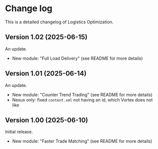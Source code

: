 # Change log
This is a detailed changelog of Logistics Optimization.

## Version 1.02 (2025-06-15)
An update.
- New module: "Full Load Delivery" (see README for more details)

## Version 1.01 (2025-06-14)
An update.
- New module: "Counter Trend Trading" (see README for more details)
- Nexus only: fixed `content.xml` not having an id, which Vortex does not like

## Version 1.00 (2025-06-10)
Initial release.
- New module: "Faster Trade Matching" (see README for more details)
